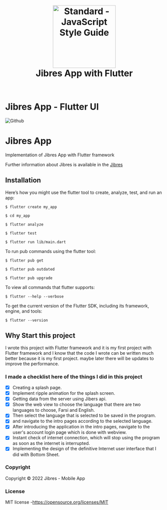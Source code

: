 <h1 align="center">
  <a href="https://standardjs.com"><img src="https://cdn.jibres.ir/logo/en/png/Jibres-Logo-en-safe-2048.png" alt="Standard - JavaScript Style Guide" width="200"></a>
  <br>
  Jibres App with Flutter
  <br>
  <br>
</h1>

# Jibres App - Flutter UI

![Github](https://user-images.githubusercontent.com/92257857/190976828-a5f818eb-2741-4edf-ae72-3236ec48e524.jpg)

<!-- <p float="center"> -->
<!-- <img src= "https://user-images.githubusercontent.com/92257857/190849648-8ddde012-2e79-4ce7-9c4f-b7ae41c854bb.png" width="250" height="450">
<img src= "https://user-images.githubusercontent.com/92257857/190849652-8a87b50b-f121-41bb-8711-f43674415d95.png" width="250" height="450">
<img src= "https://user-images.githubusercontent.com/92257857/190849654-5e50fde3-c86d-4420-9173-f5922b30c017.png" width="250" height="450"> -->
<!-- <img src= "https://user-images.githubusercontent.com/92257857/190849778-13c5443d-ed6c-436a-8a03-c695804c6588.png" width="180" height="320">
<img src= "https://user-images.githubusercontent.com/92257857/190849781-23e23cdc-2b50-473f-a35a-bf3f7aa48b76.png" width="180" height="320">
<img src= "https://user-images.githubusercontent.com/92257857/190849784-977ff258-791d-4ce6-a92f-31f01da97b70.png" width="180" height="320">
<img src= "https://user-images.githubusercontent.com/92257857/190849661-0ea065d8-6922-438c-909f-051b3a9844c0.png" width="180" height="320">
<img src= "https://user-images.githubusercontent.com/92257857/190849664-baacdc72-cffb-41da-9353-ce6f20315a75.png" width="180" height="320">
</p> -->

# Jibres App

Implementation of Jibres App with Flutter framework

[Jibres]: <http://jibres.com>
Further information about Jibres is available in the [Jibres]

<!-- # Contributors

[HoseinGhasemizade]: <http://ghasemizade.com>
[HoseinGhasemizade] -->

## Installation

Here’s how you might use the flutter tool to create, analyze, test, and run an app:

`$ flutter create my_app`

`$ cd my_app`

`$ flutter analyze`

`$ flutter test`

`$ flutter run lib/main.dart`

To run pub commands using the flutter tool:

`$ flutter pub get`

`$ flutter pub outdated`

`$ flutter pub upgrade`

To view all commands that flutter supports:

`$ flutter --help --verbose`

To get the current version of the Flutter SDK, including its framework, engine, and tools:

`$ flutter --version`

## Why Start this project
I wrote this project with Flutter framework and it is my first project with Flutter framework 
and I know that the code I wrote can be written much better because it is my first project.
maybe later there will be updates to improve the performance.

### I made a checklist here of the things I did in this project

- [x] Creating a splash page.
- [x] Implement ripple animation for the splash screen.
- [x] Getting data from the server using Jibers api.
- [x] Show the web view to choose the language that there are two languages to choose, Farsi and English.
- [x] Then select the language that is selected to be saved in the program.
- [x] and navigate to the intro pages according to the selected language.
- [x] After introducing the application in the intro pages, navigate to the user's account login page which is done with webview.
- [x] Instant check of internet connection, which will stop using the program as soon as the internet is interrupted.
- [x] Implementing the design of the definitive Internet user interface that I did with Bottom Sheet.

### Copyright

Copyright © 2022 Jibres - Mobile App

### License

MIT license -<https://opensource.org/licenses/MIT>
